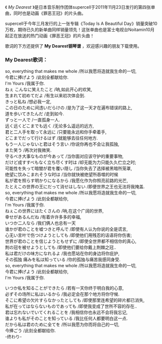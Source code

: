 

《 _My Dearest_ 》是日本音乐制作团体supercell于2011年11月23日发行的第四张单曲，同时也是动画《罪恶王冠》的片头曲。  
  
supercell于今年三月发行的上一张专辑《Today Is A Beautiful
Day》销量突破10万枚，期待已久的新单曲同样销量领先！这张单曲也是富士电视台Noitamin10月起正在放送的热门动画《罪恶王冠》的片头曲！  
  
歌词的下方还提供了 **My Dearest钢琴谱** ，欢迎感兴趣的朋友下载使用。

### My Dearest歌词：

so, everything that makes me whole /所以我愿将造就我生命的一切,  
今君に捧げよう /此刻全都献给你.  
I'm Yours /我属于你.  
ねぇ こんなに笑えたこと /呐,如此开心的欢笑,  
生まれて初めてだよ /有生以来初次体会到.  
きっと私ね /想必我一定,  
この日のために间违いだらけの /是为了这一天才在遍布错误的路上,  
道を歩いてきたんだ /走到如今.  
ずっと一人で /一直孤身一人.  
远く远くどこまでも远く /无论多么遥远的远方,  
君と二人手を取って永远に /只要能永远和你手牵着手,  
どこまでだって行けるはず /就能够去往任何地方.  
もう一人じゃないと君はそう言い /你说你再也不会让我孤独,  
また笑う /再次对我微笑.  
守るべき大事なものが今あって /当你面对应该守护的重要事物,  
だけど成すすべもなく立ち尽くす时は /却无能为力只能久久伫立之时;  
可能性を失って暗闇が君を覆い隠し /当你失去了选择被黑暗所笼罩,  
绝望に饮みこまれそうな时は /当你就快被绝望所吞噬的时候  
私が君を照らす明かりになるから /我愿化作为你照亮前路的光芒,  
たとえこの世界の王にだって消せはしない /即便世界之王也无法将我掩盖.  
so, everything that makes me whole /所以我愿将造就我生命的一切,  
今君に捧げよう /此刻全都献给你,  
I'm Yours /我属于你.  
ねぇこの世界にはたくさんの /呐,在这个广阔的世界,  
幸せがあるんだね /有着许许多多的幸福,  
いつか二人なら /我们俩人也总有一天  
谁かが君のことを嘘つきと呼んで /即使有人认为你说的全是谎言,  
心无い言叶で伤つけようとしても /即使他们用残忍的话语将你伤害;  
世界が君のことを信じようともせずに /即使全世界都不相信你的真心,  
荆の冠を被せようとしても /即使他们要给你戴上荆棘之冠..  
私は君だけの味方になれるよ /我也愿站在你的身边将你庇护,  
その孤独 痛みを私は知っている /你的孤独与痛苦我感同身受.  
so, everything that makes me whole /所以我愿将造就我生命的一切,  
今君に捧げよう /此刻全都献给你,  
I'm Yours /我属于你.

いつか私を知ることができたら /若有一天你终于明白我的心意,  
必ずその场所に私はいるから /我必定会在那个地方将你守候.  
そこに希望の欠片すらなかったとしても /即使那里连希望的碎片都已消失,  
私が在ってはならないものであっても /即使我变成了世所不容的存在..  
君は忘れないでいてくれることを /我相信你也永远不会将我忘记,  
谁よりも私がそのことを知っている /我比任何人都要明白这一点.  
だから私は君のために全てを /所以我愿为你而将自己的一切,  
今捧ごう /此刻全都献给你.  
-终わり-

